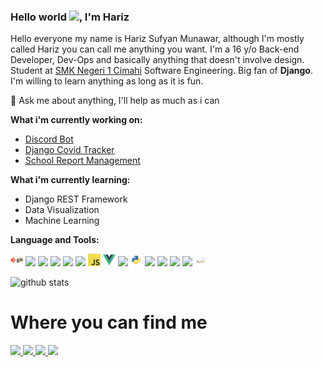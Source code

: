 ### Hello world <img src="https://github.com/thomasbnt/thomasbnt/blob/me/hi.gif" width="25px">, I'm Hariz

Hello everyone my name is Hariz Sufyan Munawar, although I'm mostly called Hariz you can call me anything you want. I'm a 16 y/o Back-end Developer, Dev-Ops and basically anything that doesn't involve design. Student at [SMK Negeri 1 Cimahi](https://www.smkn1-cmi.sch.id/) Software Engineering. Big fan of **Django**. I'm willing to learn anything as long as it is fun.

💬 Ask me about anything, I'll help as much as i can


**What i'm currently working on:**
- [Discord Bot](https://github.com/digibitstudio/robo-hasbi)
- [Django Covid Tracker](https://github.com/harizMunawar/django-corona)
- [School Report Management](https://github.com/harizMunawar/school-report-management)

**What i'm currently learning:**
- Django REST Framework
- Data Visualization
- Machine Learning

**Language and Tools:**  

<code><img height="20" src="https://raw.githubusercontent.com/github/explore/80688e429a7d4ef2fca1e82350fe8e3517d3494d/topics/git/git.png"></code>
<code><img height="20" src="https://www.vectorlogo.zone/logos/github/github-icon.svg"></code>
<code><img height="20" src="https://www.vectorlogo.zone/logos/w3_html5/w3_html5-icon.svg"></code>
<code><img height="20" src="https://upload-icon.s3.us-east-2.amazonaws.com/uploads/icons/png/632690741557997006-512.png"></code>
<code><img height="20" src="https://cdn4.iconfinder.com/data/icons/logos-3/504/Bootstrap-512.png"></code>
<code><img height="20" src="https://www.vectorlogo.zone/logos/tailwindcss/tailwindcss-icon.svg"></code>
<code><img height="20" src="https://raw.githubusercontent.com/github/explore/80688e429a7d4ef2fca1e82350fe8e3517d3494d/topics/javascript/javascript.png"></code>
<code><img height="20" src="https://raw.githubusercontent.com/github/explore/80688e429a7d4ef2fca1e82350fe8e3517d3494d/topics/vue/vue.png"></code>
<code><img height="20" src="https://cdn.svgporn.com/logos/webpack.svg"></code>
<code><img height="20" src="https://raw.githubusercontent.com/github/explore/80688e429a7d4ef2fca1e82350fe8e3517d3494d/topics/python/python.png"></code>
<code><img height="20" src="https://www.vectorlogo.zone/logos/djangoproject/djangoproject-icon.svg"></code>
<code><img height="20" src="https://www.vectorlogo.zone/logos/php/php-icon.svg"></code>
<code><img height="20" src="https://www.vectorlogo.zone/logos/java/java-icon.svg"></code>
<code><img height="20" src="https://www.vectorlogo.zone/logos/heroku/heroku-icon.svg"></code>
<code><img height="20" src="https://raw.githubusercontent.com/github/explore/80688e429a7d4ef2fca1e82350fe8e3517d3494d/topics/mysql/mysql.png"></code>
    


![github stats](https://github-readme-stats.vercel.app/api?username=harizMunawar&show_icons=true)
<h1>Where you can find me</h1>
<a href="https://www.linkedin.com/in/hariz-munawar-2247531a0/">
    <img width="24px" src="https://github.com/TheDudeThatCode/TheDudeThatCode/blob/master/Assets/Linkedin.svg" />
</a>
<a href="https://www.instagram.com/hariz.munawar">
  <img width="24px" src="https://github.com/TheDudeThatCode/TheDudeThatCode/blob/master/Assets/Instagram.svg" />
</a>
<a href="mailto:munawarhariz@gmail.com">
  <img width="26px" src="https://github.com/TheDudeThatCode/TheDudeThatCode/blob/master/Assets/Gmail.svg" />
</a>
<a href="https://www.reddit.com/user/harizmunawar">
  <img width="26px" src="https://cdns.iconmonstr.com/wp-content/assets/preview/2016/240/iconmonstr-reddit-3.png" />
</a>
